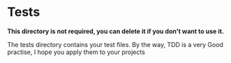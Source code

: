 # Tests

**This directory is not required, you can delete it if you don't want to use it.**

The tests directory contains your test files. By the way, TDD is a very Good practise, I hope you apply them to your projects
